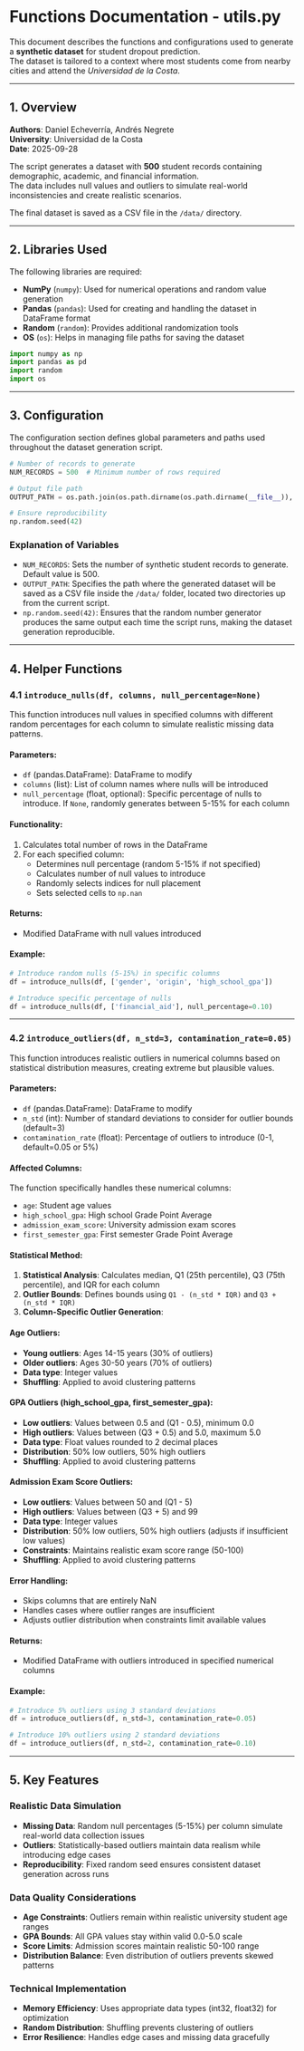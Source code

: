 # Functions Documentation - utils.py

This document describes the functions and configurations used to generate a **synthetic dataset** for student dropout prediction.  
The dataset is tailored to a context where most students come from nearby cities and attend the *Universidad de la Costa*.

---

## **1. Overview**

**Authors**: Daniel Echeverría, Andrés Negrete  
**University**: Universidad de la Costa  
**Date**: 2025-09-28

The script generates a dataset with **500** student records containing demographic, academic, and financial information.  
The data includes null values and outliers to simulate real-world inconsistencies and create realistic scenarios.

The final dataset is saved as a CSV file in the `/data/` directory.

---

## **2. Libraries Used**

The following libraries are required:

- **NumPy** (`numpy`): Used for numerical operations and random value generation
- **Pandas** (`pandas`): Used for creating and handling the dataset in DataFrame format
- **Random** (`random`): Provides additional randomization tools
- **OS** (`os`): Helps in managing file paths for saving the dataset

```python
import numpy as np
import pandas as pd
import random
import os
```

---

## **3. Configuration**

The configuration section defines global parameters and paths used throughout the dataset generation script.

```python
# Number of records to generate
NUM_RECORDS = 500  # Minimum number of rows required

# Output file path
OUTPUT_PATH = os.path.join(os.path.dirname(os.path.dirname(__file__)), "data", "dataset_dropout.csv")

# Ensure reproducibility
np.random.seed(42)
```

### Explanation of Variables

- `NUM_RECORDS`: Sets the number of synthetic student records to generate. Default value is 500.
- `OUTPUT_PATH`: Specifies the path where the generated dataset will be saved as a CSV file inside the `/data/` folder, located two directories up from the current script.
- `np.random.seed(42)`: Ensures that the random number generator produces the same output each time the script runs, making the dataset generation reproducible.

---

## **4. Helper Functions**

### 4.1 `introduce_nulls(df, columns, null_percentage=None)`

This function introduces null values in specified columns with different random percentages for each column to simulate realistic missing data patterns.

#### Parameters:
- `df` (pandas.DataFrame): DataFrame to modify
- `columns` (list): List of column names where nulls will be introduced
- `null_percentage` (float, optional): Specific percentage of nulls to introduce. If `None`, randomly generates between 5-15% for each column

#### Functionality:
1. Calculates total number of rows in the DataFrame
2. For each specified column:
   - Determines null percentage (random 5-15% if not specified)
   - Calculates number of null values to introduce
   - Randomly selects indices for null placement
   - Sets selected cells to `np.nan`

#### Returns:
- Modified DataFrame with null values introduced

#### Example:
```python
# Introduce random nulls (5-15%) in specific columns
df = introduce_nulls(df, ['gender', 'origin', 'high_school_gpa'])

# Introduce specific percentage of nulls
df = introduce_nulls(df, ['financial_aid'], null_percentage=0.10)
```

---

### 4.2 `introduce_outliers(df, n_std=3, contamination_rate=0.05)`

This function introduces realistic outliers in numerical columns based on statistical distribution measures, creating extreme but plausible values.

#### Parameters:
- `df` (pandas.DataFrame): DataFrame to modify
- `n_std` (int): Number of standard deviations to consider for outlier bounds (default=3)
- `contamination_rate` (float): Percentage of outliers to introduce (0-1, default=0.05 or 5%)

#### Affected Columns:
The function specifically handles these numerical columns:
- `age`: Student age values
- `high_school_gpa`: High school Grade Point Average
- `admission_exam_score`: University admission exam scores
- `first_semester_gpa`: First semester Grade Point Average

#### Statistical Method:
1. **Statistical Analysis**: Calculates median, Q1 (25th percentile), Q3 (75th percentile), and IQR for each column
2. **Outlier Bounds**: Defines bounds using `Q1 - (n_std * IQR)` and `Q3 + (n_std * IQR)`
3. **Column-Specific Outlier Generation**:

#### Age Outliers:
- **Young outliers**: Ages 14-15 years (30% of outliers)
- **Older outliers**: Ages 30-50 years (70% of outliers)
- **Data type**: Integer values
- **Shuffling**: Applied to avoid clustering patterns

#### GPA Outliers (high_school_gpa, first_semester_gpa):
- **Low outliers**: Values between 0.5 and (Q1 - 0.5), minimum 0.0
- **High outliers**: Values between (Q3 + 0.5) and 5.0, maximum 5.0
- **Data type**: Float values rounded to 2 decimal places
- **Distribution**: 50% low outliers, 50% high outliers
- **Shuffling**: Applied to avoid clustering patterns

#### Admission Exam Score Outliers:
- **Low outliers**: Values between 50 and (Q1 - 5)
- **High outliers**: Values between (Q3 + 5) and 99
- **Data type**: Integer values
- **Distribution**: 50% low outliers, 50% high outliers (adjusts if insufficient low values)
- **Constraints**: Maintains realistic exam score range (50-100)
- **Shuffling**: Applied to avoid clustering patterns

#### Error Handling:
- Skips columns that are entirely NaN
- Handles cases where outlier ranges are insufficient
- Adjusts outlier distribution when constraints limit available values

#### Returns:
- Modified DataFrame with outliers introduced in specified numerical columns

#### Example:
```python
# Introduce 5% outliers using 3 standard deviations
df = introduce_outliers(df, n_std=3, contamination_rate=0.05)

# Introduce 10% outliers using 2 standard deviations
df = introduce_outliers(df, n_std=2, contamination_rate=0.10)
```

---

## **5. Key Features**

### Realistic Data Simulation
- **Missing Data**: Random null percentages (5-15%) per column simulate real-world data collection issues
- **Outliers**: Statistically-based outliers maintain data realism while introducing edge cases
- **Reproducibility**: Fixed random seed ensures consistent dataset generation across runs

### Data Quality Considerations
- **Age Constraints**: Outliers remain within realistic university student age ranges
- **GPA Bounds**: All GPA values stay within valid 0.0-5.0 scale
- **Score Limits**: Admission scores maintain realistic 50-100 range
- **Distribution Balance**: Even distribution of outliers prevents skewed patterns

### Technical Implementation
- **Memory Efficiency**: Uses appropriate data types (int32, float32) for optimization
- **Random Distribution**: Shuffling prevents clustering of outliers
- **Error Resilience**: Handles edge cases and missing data gracefully